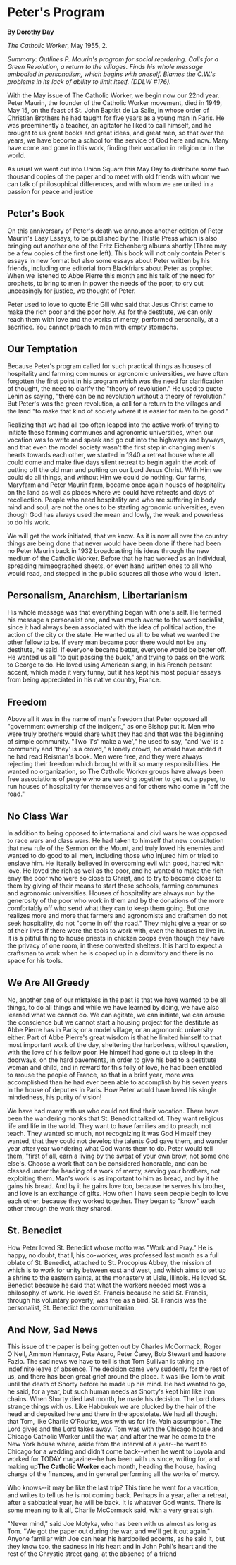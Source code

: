Peter's Program
===============

**By Dorothy Day**

*The Catholic Worker*, May 1955, 2.

*Summary: Outlines P. Maurin's program for social reordering. Calls for
a Green Revolution, a return to the villages. Finds his whole message
embodied in personalism, which begins with oneself. Blames the C.W.'s
problems in its lack of ability to limit itself. (DDLW \#176).*

With the May issue of The Catholic Worker, we begin now our 22nd year.
Peter Maurin, the founder of the Catholic Worker movement, died in 1949,
May 15, on the feast of St. John Baptist de La Salle, in whose order of
Christian Brothers he had taught for five years as a young man in Paris.
He was preeminently a teacher, an agitator he liked to call himself, and
he brought to us great books and great ideas, and great men, so that
over the years, we have become a school for the service of God here and
now. Many have come and gone in this work, finding their vocation in
religion or in the world.

As usual we went out into Union Square this May Day to distribute some
two thousand copies of the paper and to meet with old friends with whom
we can talk of philosophical differences, and with whom we are united in
a passion for peace and justice

Peter's Book
------------

On this anniversary of Peter's death we announce another edition of
Peter Maurin's Easy Essays, to be published by the Thistle Press which
is also bringing out another one of the Fritz Eichenberg albums shortly
(There may be a few copies of the first one left). This book will not
only contain Peter's essays in new format but also some essays about
Peter written by his friends, including one editorial from Blackfriars
about Peter as prophet. When we listened to Abbe Pierre this month and
his talk of the need for prophets, to bring to men in power the needs of
the poor, to cry out unceasingly for justice, we thought of Peter.

Peter used to love to quote Eric Gill who said that Jesus Christ came to
make the rich poor and the poor holy. As for the destitute, we can only
reach them with love and the works of mercy, performed personally, at a
sacrifice. You cannot preach to men with empty stomachs.

Our Temptation
--------------

Because Peter's program called for such practical things as houses of
hospitality and farming communes or agronomic universities, we have
often forgotten the first point in his program which was the need for
clarification of thought, the need to clarify the "theory of
revolution." He used to quote Lenin as saying, "there can be no
revolution without a theory of revolution." But Peter's was the green
revolution, a call for a return to the villages and the land "to make
that kind of society where it is easier for men to be good."

Realizing that we had all too often leaped into the active work of
trying to initiate these farming communes and agronomic universities,
when our vocation was to write and speak and go out into the highways
and byways, and that even the model society wasn't the first step in
changing men's hearts towards each other, we started in 1940 a retreat
house where all could come and make five days silent retreat to begin
again the work of putting off the old man and putting on our Lord Jesus
Christ. With Him we could do all things, and without Him we could do
nothing. Our farms, Maryfarm and Peter Maurin farm, became once again
houses of hospitality on the land as well as places where we could have
retreats and days of recollection. People who need hospitality and who
are suffering in body mind and soul, are not the ones to be starting
agronomic universities, even though God has always used the mean and
lowly, the weak and powerless to do his work.

We will get the work initiated, that we know. As it is now all over the
country things are being done that never would have been done if there
had been no Peter Maurin back in 1932 broadcasting his ideas through the
new medium of the Catholic Worker. Before that he had worked as an
individual, spreading mimeographed sheets, or even hand written ones to
all who would read, and stopped in the public squares all those who
would listen.

Personalism, Anarchism, Libertarianism
--------------------------------------

His whole message was that everything began with one's self. He termed
his message a personalist one, and was much averse to the word
socialist, since it had always been associated with the idea of
political action, the action of the city or the state. He wanted us all
to be what we wanted the other fellow to be. If every man became poor
there would not be any destitute, he said. If everyone became better,
everyone would be better off. He wanted us all "to quit passing the
buck," and trying to pass on the work to George to do. He loved using
American slang, in his French peasant accent, which made it very funny,
but it has kept his most popular essays from being appreciated in his
native country, France.

Freedom
-------

Above all it was in the name of man's freedom that Peter opposed all
"government ownership of the indigent," as one Bishop put it. Men who
were truly brothers would share what they had and that was the beginning
of simple community. "Two 'I's' make a we'," he used to say, "and 'we'
is a community and 'they' is a crowd," a lonely crowd, he would have
added if he had read Reisman's book. Men were free, and they were always
rejecting their freedom which brought with it so many responsibilities.
He wanted no organization, so The Catholic Worker groups have always
been free associations of people who are working together to get out a
paper, to run houses of hospitality for themselves and for others who
come in "off the road."

No Class War
------------

In addition to being opposed to international and civil wars he was
opposed to race wars and class wars. He had taken to himself that new
constitution that new rule of the Sermon on the Mount, and truly loved
his enemies and wanted to do good to all men, including those who
injured him or tried to enslave him. He literally believed in overcoming
evil with good, hatred with love. He loved the rich as well as the poor,
and he wanted to make the rich envy the poor who were so close to
Christ, and to try to become closer to them by giving of their means to
start these schools, farming communes and agronomic universities. Houses
of hospitality are always run by the generosity of the poor who work in
them and by the donations of the more comfortably off who send what they
can to keep them going. But one realizes more and more that farmers and
agronomists and craftsmen do not seek hospitality, do not "come in off
the road." They might give a year or so of their lives if there were the
tools to work with, even the houses to live in. It is a pitiful thing to
house priests in chicken coops even though they have the privacy of one
room, in these converted shelters. It is hard to expect a craftsman to
work when he is cooped up in a dormitory and there is no space for his
tools.

We Are All Greedy
-----------------

No, another one of our mistakes in the past is that we have wanted to be
all things, to do all things and while we have learned by doing, we have
also learned what we cannot do. We can agitate, we can initiate, we can
arouse the conscience but we cannot start a housing project for the
destitute as Abbe Pierre has in Paris; or a model village, or an
agronomic university either. Part of Abbe Pierre's great wisdom is that
he limited himself to that most important work of the day, sheltering
the harborless, without question, with the love of his fellow poor. He
himself had gone out to sleep in the doorways, on the hard pavements, in
order to give his bed to a destitute woman and child, and in reward for
this folly of love, he had been enabled to arouse the people of France,
so that in a brief year, more was accomplished than he had ever been
able to accomplish by his seven years in the house of deputies in Paris.
How Peter would have loved his single mindedness, his purity of vision!

We have had many with us who could not find their vocation. There have
been the wandering monks that St. Benedict talked of. They want
religious life and life in the world. They want to have families and to
preach, not teach. They wanted so much, not recognizing it was God
Himself they wanted, that they could not develop the talents God gave
them, and wander year after year wondering what God wants them to do.
Peter would tell them, "first of all, earn a living by the sweat of your
own brow, not some one else's. Choose a work that can be considered
honorable, and can be classed under the heading of a work of mercy,
serving your brothers, not exploiting them. Man's work is as important
to him as bread, and by it he gains his bread. And by it he gains love
too, because he serves his brother, and love is an exchange of gifts.
How often I have seen people begin to love each other, because they
worked together. They began to "know" each other through the work they
shared.

St. Benedict
------------

How Peter loved St. Benedict whose motto was "Work and Pray." He is
happy, no doubt, that I, his co-worker, was professed last month as a
full oblate of St. Benedict, attached to St. Procopius Abbey, the
mission of which is to work for unity between east and west, and which
aims to set up a shrine to the eastern saints, at the monastery at
Lisle, Illinois. He loved St. Benedict because he said that what the
workers needed most was a philosophy of work. He loved St. Francis
because he said St. Francis, through his voluntary poverty, was free as
a bird. St. Francis was the personalist, St. Benedict the communitarian.

And Now, Sad News
-----------------

This issue of the paper is being gotten out by Charles McCormack, Roger
O'Neil, Ammon Hennacy, Pete Asaro, Peter Carey, Bob Stewart and Isadore
Fazio. The sad news we have to tell is that Tom Sullivan is taking an
indefinite leave of absence. The decision came very suddenly for the
rest of us, and there has been great grief around the place. It was like
Tom to wait until the death of Shorty before he made up his mind. He had
wanted to go, he said, for a year, but such human needs as Shorty's kept
him like iron chains. When Shorty died last month, he made his decision.
The Lord does strange things with us. Like Habbukuk we are plucked by
the hair of the head and deposited here and there in the apostolate. We
had all thought that Tom, like Charlie O'Rourke, was with us for life.
Vain assumption. The Lord gives and the Lord takes away. Tom was with
the Chicago house and Chicago Catholic Worker until the war, and after
the war he came to the New York house where, aside from the interval of
a year--he went to Chicago for a wedding and didn't come back--when he
went to Loyola and worked for TODAY magazine--he has been with us since,
writing for, and making up**The Catholic Worker** each month, heading
the house, having charge of the finances, and in general performing all
the works of mercy.

Who knows--it may be like the last trip? This time he went for a
vacation, and writes to tell us he is not coming back. Perhaps in a
year, after a retreat, after a sabbatical year, he will be back. It is
whatever God wants. There is some meaning to it all, Charlie McCormack
said, with a very great sigh.

"Never mind," said Joe Motyka, who has been with us almost as long as
Tom. "We got the paper out during the war, and we'll get it out again."
Anyone familiar with Joe can hear his hardboiled accents, as he said it,
but they know too, the sadness in his heart and in John Pohl's heart and
the rest of the Chrystie street gang, at the absence of a friend
